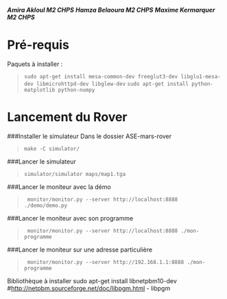 
***Amira Akloul M2 CHPS***
***Hamza Belaoura M2 CHPS***
***Maxime Kermarquer M2 CHPS***



**Pré-requis**
===================

Paquets à installer :
> `sudo apt-get install mesa-common-dev freeglut3-dev libglu1-mesa-dev libmicrohttpd-dev libglew-dev`
> `sudo apt-get install python-matplotlib python-numpy`


**Lancement du Rover**
===================

###Installer le simulateur
Dans le dossier ASE-mars-rover
> `make -C simulator/`

###Lancer le simulateur 

> `simulator/simulator maps/map1.tga`

###Lancer le moniteur avec la démo
> ` monitor/monitor.py --server http://localhost:8888 ./demo/demo.py`

###Lancer le moniteur avec son programme
> ` monitor/monitor.py --server http://localhost:8888 ./mon-programme`

###Lancer le moniteur sur une adresse particulière 
> ` monitor/monitor.py --server http://192.168.1.1:8888 ./mon-programme`


Bibliothèque à installer
sudo apt-get install libnetpbm10-dev #http://netpbm.sourceforge.net/doc/libpgm.html - libpgm